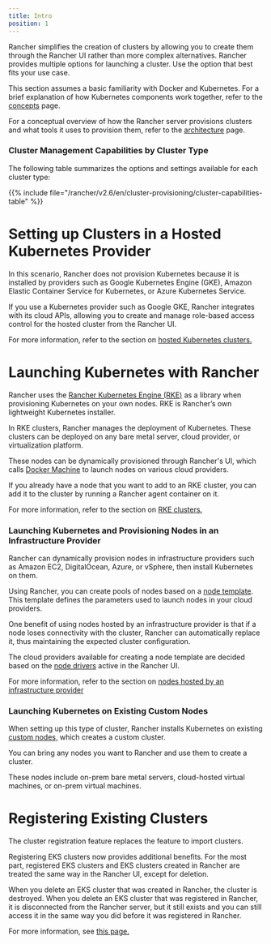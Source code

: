 ```yaml
---
title: Intro
position: 1
---
```


Rancher simplifies the creation of clusters by allowing you to create them through the Rancher UI rather than more complex alternatives. Rancher provides multiple options for launching a cluster. Use the option that best fits your use case.

This section assumes a basic familiarity with Docker and Kubernetes. For a brief explanation of how Kubernetes components work together, refer to the [concepts](https://rancher.com/docs/rancher/v2.6/en/overview/concepts) page.

For a conceptual overview of how the Rancher server provisions clusters and what tools it uses to provision them, refer to the [architecture](https://rancher.com/docs/rancher/v2.6/en/overview/architecture/) page.


### Cluster Management Capabilities by Cluster Type

The following table summarizes the options and settings available for each cluster type:

{{% include file="/rancher/v2.6/en/cluster-provisioning/cluster-capabilities-table" %}}

# Setting up Clusters in a Hosted Kubernetes Provider

In this scenario, Rancher does not provision Kubernetes because it is installed by providers such as Google Kubernetes Engine (GKE), Amazon Elastic Container Service for Kubernetes, or Azure Kubernetes Service.

If you use a Kubernetes provider such as Google GKE, Rancher integrates with its cloud APIs, allowing you to create and manage role-based access control for the hosted cluster from the Rancher UI.

For more information, refer to the section on [hosted Kubernetes clusters.](https://rancher.com/docs/rancher/v2.6/en/cluster-provisioning/hosted-kubernetes-clusters)

# Launching Kubernetes with Rancher

Rancher uses the [Rancher Kubernetes Engine (RKE)](https://rancher.com/docs/rke/latest/en/) as a library when provisioning Kubernetes on your own nodes. RKE is Rancher’s own lightweight Kubernetes installer.

In RKE clusters, Rancher manages the deployment of Kubernetes. These clusters can be deployed on any bare metal server, cloud provider, or virtualization platform.

These nodes can be dynamically provisioned through Rancher's UI, which calls [Docker Machine](https://docs.docker.com/machine/) to launch nodes on various cloud providers.

If you already have a node that you want to add to an RKE cluster, you can add it to the cluster by running a Rancher agent container on it.

For more information, refer to the section on [RKE clusters.](https://rancher.com/docs/rancher/v2.6/en/cluster-provisioning/rke-clusters/)

### Launching Kubernetes and Provisioning Nodes in an Infrastructure Provider

Rancher can dynamically provision nodes in infrastructure providers such as Amazon EC2, DigitalOcean, Azure, or vSphere, then install Kubernetes on them.

Using Rancher, you can create pools of nodes based on a [node template](https://rancher.com/docs/rancher/v2.6/en/cluster-provisioning/rke-clusters/node-pools/#node-templates). This template defines the parameters used to launch nodes in your cloud providers.

One benefit of using nodes hosted by an infrastructure provider is that if a node loses connectivity with the cluster, Rancher can automatically replace it, thus maintaining the expected cluster configuration.

The cloud providers available for creating a node template are decided based on the [node drivers](https://rancher.com/docs/rancher/v2.6/en/cluster-provisioning/rke-clusters/node-pools/#node-drivers) active in the Rancher UI.

For more information, refer to the section on [nodes hosted by an infrastructure provider](https://rancher.com/docs/rancher/v2.6/en/cluster-provisioning/rke-clusters/node-pools/)

### Launching Kubernetes on Existing Custom Nodes

When setting up this type of cluster, Rancher installs Kubernetes on existing [custom nodes,](https://rancher.com/docs/rancher/v2.6/en/cluster-provisioning/rke-clusters/custom-nodes/) which creates a custom cluster.

You can bring any nodes you want to Rancher and use them to create a cluster.

These nodes include on-prem bare metal servers, cloud-hosted virtual machines, or on-prem virtual machines.

# Registering Existing Clusters

The cluster registration feature replaces the feature to import clusters.

Registering EKS clusters now provides additional benefits. For the most part, registered EKS clusters and EKS clusters created in Rancher are treated the same way in the Rancher UI, except for deletion.

When you delete an EKS cluster that was created in Rancher, the cluster is destroyed. When you delete an EKS cluster that was registered in Rancher, it is disconnected from the Rancher server, but it still exists and you can still access it in the same way you did before it was registered in Rancher.

For more information, see [this page.](./registered-clusters)
